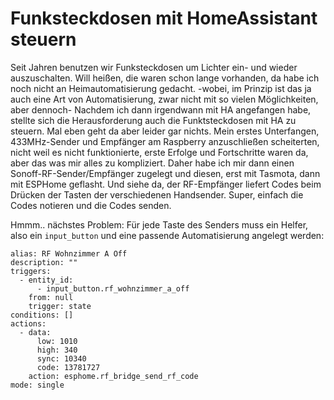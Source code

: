 # Funksteckdosen mit HomeAssistant steuern

Seit Jahren benutzen wir Funksteckdosen um Lichter ein- und wieder auszuschalten. 
Will heißen, die waren schon lange vorhanden, da habe ich noch nicht an Heimautomatisierung gedacht. 
-wobei, im Prinzip ist das ja auch eine Art von Automatisierung, zwar nicht mit so vielen Möglichkeiten, aber dennoch-
Nachdem ich dann irgendwann mit HA angefangen habe, stellte sich die Herausforderung auch die Funktsteckdosen mit HA
zu steuern. Mal eben geht da aber leider gar nichts. Mein erstes Unterfangen, 433MHz-Sender und Empfänger am Raspberry 
anzuschließen scheiterten, nicht weil es nicht funktionierte, erste Erfolge und Fortschritte waren da, aber das was mir alles
zu kompliziert. Daher habe ich mir dann einen Sonoff-RF-Sender/Empfänger zugelegt und diesen, erst mit Tasmota, dann mit 
ESPHome geflasht. Und siehe da, der RF-Empfänger liefert Codes beim Drücken der Tasten der verschiedenen Handsender. Super, 
einfach die Codes notieren und die Codes senden. 

Hmmm.. nächstes Problem: Für jede Taste des Senders muss ein Helfer, also ein ```input_button``` und eine passende 
Automatisierung angelegt werden: 

```
alias: RF Wohnzimmer A Off
description: ""
triggers:
  - entity_id:
      - input_button.rf_wohnzimmer_a_off
    from: null
    trigger: state
conditions: []
actions:
  - data:
      low: 1010
      high: 340
      sync: 10340
      code: 13781727
    action: esphome.rf_bridge_send_rf_code
mode: single
```



